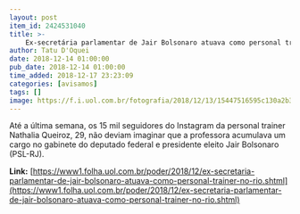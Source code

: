 ```yaml
---
layout: post
item_id: 2424531040
title: >-
    Ex-secretária parlamentar de Jair Bolsonaro atuava como personal trainer no Rio
author: Tatu D'Oquei
date: 2018-12-14 01:00:00
pub_date: 2018-12-14 01:00:00
time_added: 2018-12-17 23:23:09
categories: [avisamos]
tags: []
image: https://f.i.uol.com.br/fotografia/2018/12/13/15447516595c130a2b32bea_1544751659_3x2_md.jpg
---
```


Até a última semana, os 15 mil seguidores do Instagram da personal trainer Nathalia Queiroz, 29, não deviam imaginar que a professora acumulava um cargo no gabinete do deputado federal e presidente eleito Jair Bolsonaro (PSL-RJ).

**Link:** [https://www1.folha.uol.com.br/poder/2018/12/ex-secretaria-parlamentar-de-jair-bolsonaro-atuava-como-personal-trainer-no-rio.shtml](https://www1.folha.uol.com.br/poder/2018/12/ex-secretaria-parlamentar-de-jair-bolsonaro-atuava-como-personal-trainer-no-rio.shtml)

